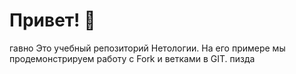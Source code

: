 # Привет! 👋
гавно
Это учебный репозиторий Нетологии. На его примере мы продемонстрируем работу с Fork и ветками в GIT. 
пизда
